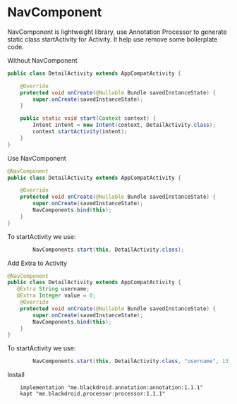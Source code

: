 # NavComponent
NavComponent is lightweight library, use Annotation Processor to generate static class startActivity for Activity. It help use remove some boilerplate code. 

Without NavComponent
```java
public class DetailActivity extends AppCompatActivity {

    @Override
    protected void onCreate(@Nullable Bundle savedInstanceState) {
        super.onCreate(savedInstanceState);
    }

    public static void start(Context context) {
        Intent intent = new Intent(context, DetailActivity.class);
        context.startActivity(intent);
    }
}
```

Use NavComponent
```java
@NavComponent
public class DetailActivity extends AppCompatActivity {

    @Override
    protected void onCreate(@Nullable Bundle savedInstanceState) {
        super.onCreate(savedInstanceState);
        NavComponents.bind(this);
    }
}
```

To startActivity we use:
```java
        NavComponents.start(this, DetailActivity.class);
```

Add Extra to Activity 
```java
@NavComponent
public class DetailActivity extends AppCompatActivity {
   @Extra String username;
   @Extra Integer value = 0;   
    @Override
    protected void onCreate(@Nullable Bundle savedInstanceState) {
        super.onCreate(savedInstanceState);
        NavComponents.bind(this);
    }
}
```

To startActivity we use:
```java
        NavComponents.start(this, DetailActivity.class, "username", 13);
```

Install
```
    implementation "me.blackdroid.annotation:annotation:1.1.1"
    kapt "me.blackdroid.processor:processor:1.1.1"
```

